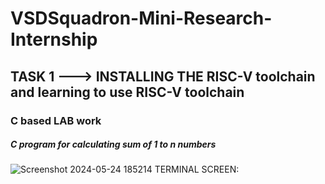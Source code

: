 # VSDSquadron-Mini-Research-Internship
## TASK 1 ---> INSTALLING THE RISC-V toolchain and learning to use RISC-V toolchain
### C based LAB work
##### C program for calculating sum of 1 to n numbers
![Screenshot 2024-05-24 185214](https://github.com/nisarg-patel-24/VSDSquadron-Mini-Research-Internship/assets/167600511/a1da843c-bc47-4fc5-8218-faf72791f35b)
TERMINAL SCREEN:

